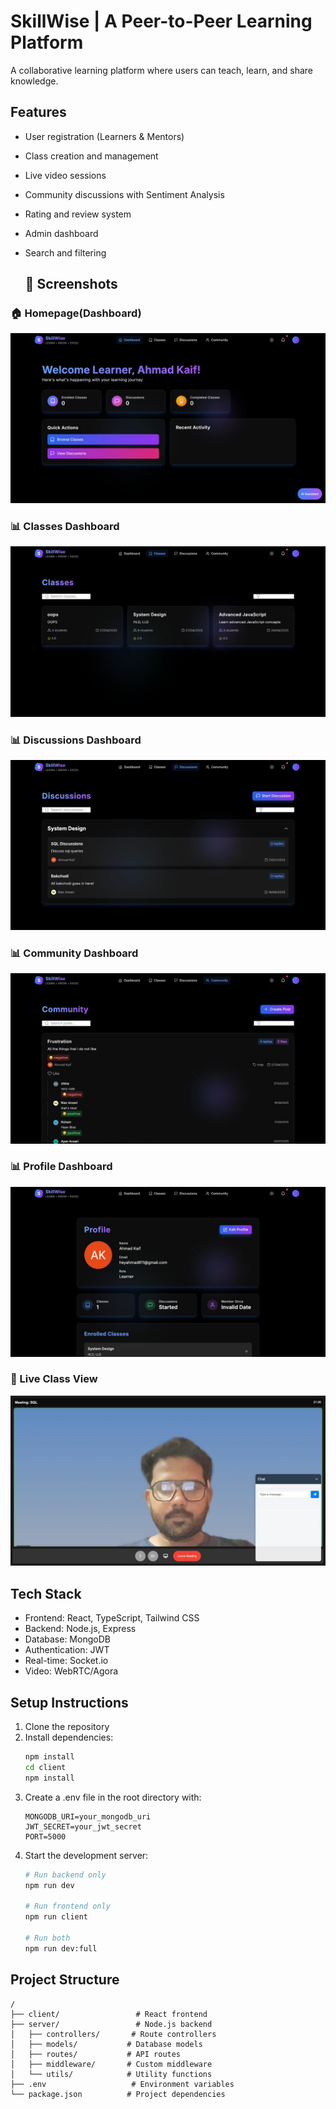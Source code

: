 # SkillWise | A Peer-to-Peer Learning Platform

A collaborative learning platform where users can teach, learn, and share knowledge.

## Features

- User registration (Learners & Mentors)
- Class creation and management
- Live video sessions
- Community discussions with Sentiment Analysis
- Rating and review system
- Admin dashboard
- Search and filtering

  ## 📸 Screenshots

### 🏠 Homepage(Dashboard)
![Homepage](./home.jpeg)

### 📊 Classes Dashboard
![Dashboard](./classes.jpeg)
### 📊 Discussions Dashboard
![Dashboard](./discussions.jpeg)
### 📊 Community Dashboard
![Dashboard](./community.jpeg)
### 📊 Profile Dashboard
![Dashboard](./profile.jpeg)

### 🎥 Live Class View
![Live Class](./live_stream.jpeg)


## Tech Stack

- Frontend: React, TypeScript, Tailwind CSS
- Backend: Node.js, Express
- Database: MongoDB
- Authentication: JWT
- Real-time: Socket.io
- Video: WebRTC/Agora

## Setup Instructions

1. Clone the repository
2. Install dependencies:
   ```bash
   npm install
   cd client
   npm install
   ```
3. Create a .env file in the root directory with:
   ```env
   MONGODB_URI=your_mongodb_uri
   JWT_SECRET=your_jwt_secret
   PORT=5000
   ```
4. Start the development server:
   ```bash
   # Run backend only
   npm run dev
   
   # Run frontend only
   npm run client
   
   # Run both
   npm run dev:full
   ```

## Project Structure

```
/
├── client/                 # React frontend
├── server/                 # Node.js backend
│   ├── controllers/       # Route controllers
│   ├── models/           # Database models
│   ├── routes/           # API routes
│   ├── middleware/       # Custom middleware
│   └── utils/            # Utility functions
├── .env                   # Environment variables
└── package.json          # Project dependencies
```
